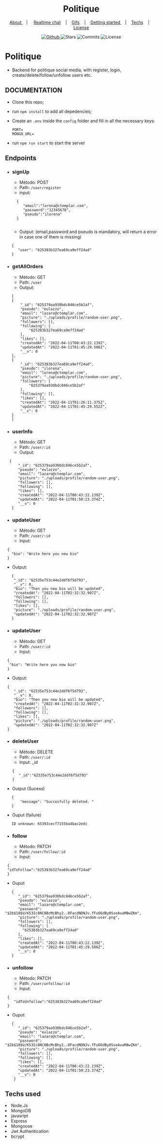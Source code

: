 

<h1 align="center">
  Politique 
</h1>
  
 

<p align="center" >
  <a href="#about"> About </a> &nbsp;&nbsp;&nbsp;| &nbsp;&nbsp;&nbsp;
  <a href="#realtime-chat">Realtime chat</a> &nbsp;&nbsp;&nbsp;|&nbsp;&nbsp;&nbsp;
  <a href="#application-features">Gifs</a> &nbsp;&nbsp;&nbsp;|&nbsp;&nbsp;&nbsp;
  <a href="#getting-started">Getting started </a> &nbsp;&nbsp;&nbsp;|&nbsp;&nbsp;&nbsp;
  <a href="#techs">Techs</a> &nbsp;&nbsp;&nbsp;|&nbsp;&nbsp;&nbsp;
  <a href="#license">License</a>
</p>


<p align="center">
  <a href="https://github.com/eulazzo" target="_blank">
    <img src="https://img.shields.io/static/v1?label=author&message=eulazzo&color=1877f2&labelColor=008000" alt="Github"> 
  </a>
    <img src="https://img.shields.io/github/stars/eulazzo/Sigma?color=1877f2&labelColor=008000" alt="Stars">
  <img src="https://img.shields.io/github/last-commit/eulazzo/Sigma?color=1877f2&labelColor=008000" alt="Commits">
  <img src="https://img.shields.io/static/v1?label=license&message=MIT&color=1877f2&labelColor=008000" alt="License">
</p>


# Politique
- Backend for politique social media, with register, login, create/delete/follow/unfollow users etc.


## DOCUMENTATION 

* Clone this repo;
* run `npm install` to add all depedencies;
* Create an `.env` inside the `config` folder and fill in all the necessary keys:
   ```
   PORT= 
   MONGO_URL= 
   ```

* run `npm run start` to start the server

## Endpoints

* ### signUp
  * Método: POST
  * Path: `/user/register`
  * input: 
  ```
    {
       "email":"lorena@ctemplar.com",
       "password":"12345678",
       "pseudo":"ilorena"
    }
    
  ```
  * Output: (email,password and pseudo is mandatory, will return a error in case one of them is missing)
```
   {
      "user": "625383b327ea69ca9eff24ad"
   }
 ```

* ### getAllOrders
  * Método: GET
  * Path: `/user`
  * Output: 
 ```
    [
	{
		"_id": "625379aa930bdc846ce5b2af",
		"pseudo": "eulazzo",
		"email": "lazaro@ctemplar.com",
		"picture": "./uploads/profile/random-user.png",
		"followers": [],
		"following": [
			"625383b327ea69ca9eff24ad"
		],
		"likes": [],
		"createdAt": "2022-04-11T00:43:22.139Z",
		"updatedAt": "2022-04-11T01:45:29.506Z",
		"__v": 0
	},
	{
		"_id": "625383b327ea69ca9eff24ad",
		"pseudo": "ilorena",
		"email": "lorena@ctemplar.com",
		"picture": "./uploads/profile/random-user.png",
		"followers": [
			"625379aa930bdc846ce5b2af"
		],
		"following": [],
		"likes": [],
		"createdAt": "2022-04-11T01:26:11.375Z",
		"updatedAt": "2022-04-11T01:45:29.552Z",
		"__v": 0
	}
    ] 
  ```


* ### userInfo
  * Método: GET
  * Path: `/user/:id`
  * Output:
```
  {
      "_id": "625379aa930bdc846ce5b2af",
      "pseudo": "eulazzo",
      "email": "lazaro@ctemplar.com",
      "picture": "./uploads/profile/random-user.png",
      "followers": [],
      "following": [],
      "likes": [],
      "createdAt": "2022-04-11T00:43:22.139Z",
      "updatedAt": "2022-04-11T01:50:23.374Z",
      "__v": 0
   }
 ```
 
 * ### updateUser
   * Método: GET
   * Path: `/user/:id`
   * Input:
  ```
   {
     "bio": "Write here you new bio"
   }
  ```
  * Output:
```
   {
    "_id": "62535e753c44e2ddf6f5d793",
    "__v": 0,
    "bio": "Then you new bio will be updated",
    "createdAt": "2022-04-11T02:32:32.907Z",
    "followers": [],
    "following": [],
    "likes": [],
    "picture": "./uploads/profile/random-user.png",
    "updatedAt": "2022-04-11T02:32:32.907Z"
   }
 ```

   
  
 * ### updateUser
   * Método: GET
   * Path: `/user/:id`
   * Input:
  ```
   {
	"bio": "Write here you new bio"
   }
  ```
  * Output:
```
 {
    "_id": "62535e753c44e2ddf6f5d793",
    "__v": 0,
    "bio": "Then you new bio will be updated",
    "createdAt": "2022-04-11T02:32:32.907Z",
    "followers": [],
    "following": [],
    "likes": [],
    "picture": "./uploads/profile/random-user.png",
    "updatedAt": "2022-04-11T02:32:32.907Z"
 }
 ```
 
 * ### deleteUser
   * Método: DELETE
   * Path: `/user/:id`
   * Input: _id
   ```
   {
      "_id":"62535e753c44e2ddf6f5d793"
   }
   ```
  * Output (Sucess)
```
   {
       "message": "Succesfully deleted. "
   }
 ```
  
  * Ouput (failure)
  ```
     ID unknown: 65393cecf7155ba4bac2edc
  ```
 
  * ### follow
    * Método: PATCH
    * Path: `/user/follow/:id`
    * Input:  
   ```
    {
	"idToFollow":"625383b327ea69ca9eff24ad"   
    }
   ```
  * Ouput
  ```
     {
        "_id": "625379aa930bdc846ce5b2af",
        "pseudo": "eulazzo",
        "email": "lazaro@ctemplar.com",
        "password": "$2b$10$U/K53Ic8NC8BcMcBhy2..OFacdNDNJv.fFuOGdBy0SseAvaM8wZKm",
        "picture": "./uploads/profile/random-user.png",
        "followers": [],
        "following": [
          "625383b327ea69ca9eff24ad"
        ],
        "likes": [],
        "createdAt": "2022-04-11T00:43:22.139Z",
        "updatedAt": "2022-04-11T01:45:29.506Z",
        "__v": 0
     }
  ```
  
  * ### unfollow
    * Método: PATCH
    * Path: `/user/unfollow/:id`
    * Input:  
   ```
    {
       "idToUnfollow":"625383b327ea69ca9eff24ad"   
    }
   ```
  * Ouput
  ```
     {
        "_id": "625379aa930bdc846ce5b2af",
        "pseudo": "eulazzo",
        "email": "lazaro@ctemplar.com",
        "password": "$2b$10$U/K53Ic8NC8BcMcBhy2..OFacdNDNJv.fFuOGdBy0SseAvaM8wZKm",
        "picture": "./uploads/profile/random-user.png",
        "followers": [],
        "following": [],
        "likes": [],
        "createdAt": "2022-04-11T00:43:22.139Z",
        "updatedAt": "2022-04-11T01:50:23.374Z",
        "__v": 0
      }
  ```
 
 
 
## Techs used

 <li> Node.Js </li>
 <li> MongoDB </li>
 <li> javasript </li>
 <li> Express </li>
 <li> Mongoose </li>
 <li> Jwt Authentication </li>
 <li> bcrypt </li>
